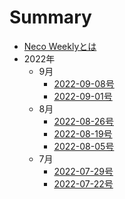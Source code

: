 # Summary

* [Neco Weeklyとは](README.md)
* 2022年
  * 9月
    * [2022-09-08号](2022/09/2022-09-08.md)
    * [2022-09-01号](2022/09/2022-09-01.md)
  * 8月
    * [2022-08-26号](2022/08/2022-08-26.md)
    * [2022-08-19号](2022/08/2022-08-19.md)
    * [2022-08-05号](2022/08/2022-08-05.md)
  * 7月
    * [2022-07-29号](2022/07/2022-07-29.md)
    * [2022-07-22号](2022/07/2022-07-22.md)
